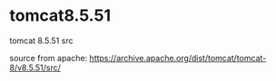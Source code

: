 # tomcat8.5.51
tomcat 8.5.51 src

source from apache: https://archive.apache.org/dist/tomcat/tomcat-8/v8.5.51/src/
